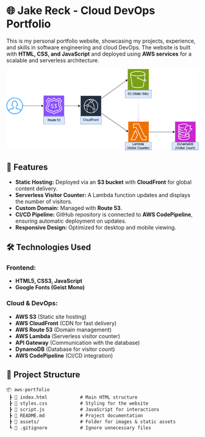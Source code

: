 # 🌐 Jake Reck - Cloud DevOps Portfolio  

This is my personal portfolio website, showcasing my projects, experience, and skills in software engineering and cloud DevOps. The website is built with **HTML, CSS, and JavaScript** and deployed using **AWS services** for a scalable and serverless architecture.  

![Architecture Diagram](./architecture.png)

## 🚀 Features  
- **Static Hosting:** Deployed via an **S3 bucket** with **CloudFront** for global content delivery.  
- **Serverless Visitor Counter:** A Lambda function updates and displays the number of visitors.  
- **Custom Domain:** Managed with **Route 53**.  
- **CI/CD Pipeline:** GitHub repository is connected to **AWS CodePipeline**, ensuring automatic deployment on updates.  
- **Responsive Design:** Optimized for desktop and mobile viewing.  

## 🛠 Technologies Used  
### **Frontend:**  
- **HTML5, CSS3, JavaScript**  
- **Google Fonts (Geist Mono)**  

### **Cloud & DevOps:**  
- **AWS S3** (Static site hosting)  
- **AWS CloudFront** (CDN for fast delivery)  
- **AWS Route 53** (Domain management)  
- **AWS Lambda** (Serverless visitor counter)  
- **API Gateway** (Communication with the database)
- **DynamoDB** (Database for visitor count)
- **AWS CodePipeline** (CI/CD integration)  

## 📂 Project Structure  

```plaintext
📦 aws-portfolio  
 ┣ 📜 index.html            # Main HTML structure  
 ┣ 📜 styles.css            # Styling for the website  
 ┣ 📜 script.js             # JavaScript for interactions  
 ┣ 📜 README.md             # Project documentation  
 ┣ 📜 assets/               # Folder for images & static assets  
 ┗ 📜 .gitignore            # Ignore unnecessary files  
